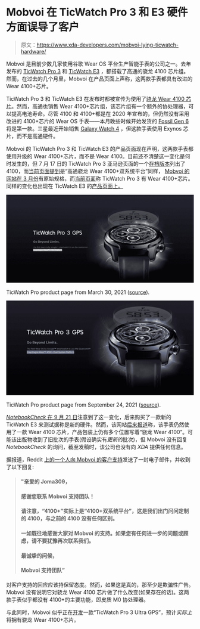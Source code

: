 # Mobvoi 在 TicWatch Pro 3 和 E3 硬件方面误导了客户

> 原文：<https://www.xda-developers.com/mobvoi-lying-ticwatch-hardware/>

Mobvoi 是目前少数几家使用谷歌 Wear OS 平台生产智能手表的公司之一。去年发布的 [TicWatch Pro 3](https://www.xda-developers.com/mobvoi-ticwatch-pro-3-review/) 和 [TicWatch E3](https://www.xda-developers.com/mobvoi-ticwatch-e3/) ，都搭载了高通的骁龙 4100 芯片组。然而，在过去的几个月里，Mobvoi 在产品页面上声称，这两款手表都具有改进的 Wear 4100+芯片。

TicWatch Pro 3 和 TicWatch E3 在发布时都被宣传为使用了[骁龙 Wear 4100 芯片](https://www.xda-developers.com/qualcomm-snapdragon-4100-announcement-wear-os-smartwatches/)。然而，高通也销售 Wear 4100+芯片组，该芯片组有一个额外的协处理器，可以提高电池寿命。尽管 4100 和 4100+都是在 2020 年宣布的，但仍然没有采用改进的 4100+芯片的 Wear OS 手表——本月晚些时候开始发货的 [Fossil Gen 6](https://www.xda-developers.com/fossil-gen-6-launch/) 将是第一款。三星最近开始销售 [Galaxy Watch 4](https://www.xda-developers.com/samsung-galaxy-watch-4/) ，但这款手表使用 Exynos 芯片，而不是高通硬件。

Mobvoi 的 TicWatch Pro 3 和 TicWatch E3 的产品页面现在声明，这两款手表都使用升级的 Wear 4100+芯片，而不是 Wear 4100。目前还不清楚这一变化是何时发生的，但 7 月 17 日的 TicWatch Pro 3 亚马逊页面的一个[存档版本](https://web.archive.org/web/20210717080908/https://www.amazon.com/TicWatch-Qualcomm-Snapdragon-Monitoring-Waterproof/dp/B08BRFWGMC?tag=xdadev04-20)列出了 4100，而[当前页面提到](https://www.amazon.com/TicWatch-Qualcomm-Snapdragon-Monitoring-Waterproof/dp/B08BRFWGMC?tag=xda-2gciq94-20&ascsubtag=UUxdaUeUpU5510&asc_refurl=https%3A%2F%2Fwww.xda-developers.com%2Fmobvoi-lying-ticwatch-hardware%2F&asc_campaign=Short-Term)是“高通骁龙 Wear 4100+双系统平台”同样， [Mobvoi 的网站在 3 月份](https://web.archive.org/web/20210330200606/https://www.mobvoi.com/us/pages/ticwatchpro3gps)有原始规格，而[当前页面](https://www.mobvoi.com/us/pages/ticwatchpro3gps)称 TicWatch Pro 3 有 Wear 4100+芯片。同样的变化也出现在 TicWatch E3 的[产品页面上。](https://www.amazon.com/Ticwatch-Qualcomm-Snapdragon-Waterproof-Compatible/dp/B0928CY9TN?tag=xda-2gciq94-20&ascsubtag=UUxdaUeUpU5510&asc_refurl=https%3A%2F%2Fwww.xda-developers.com%2Fmobvoi-lying-ticwatch-hardware%2F&asc_campaign=Short-Term)

 <picture>![The first Wear OS by Google™ smartwatch to use the Qualcomm® Snapdragon Wear™ 4100 Platform.](img/7219b3325a45296f71e69b240a475891.png)</picture> 

TicWatch Pro product page from March 30, 2021 ([source](https://web.archive.org/web/20210330200606/https://www.mobvoi.com/us/pages/ticwatchpro3gps)).

 <picture>![The first Wear OS by Google™ smartwatch to use the Qualcomm® Snapdragon Wear™ 4100+ Dual System Platform.](img/4bf3497cacf29bef34876f98bfb468b3.png)</picture> 

TicWatch Pro product page from September 24, 2021 ([source](https://www.mobvoi.com/us/pages/ticwatchpro3gps)).

[*NotebookCheck* 在 9 月 21 日](https://www.notebookcheck.net/Evidence-points-to-Mobvoi-lying-about-upgrading-the-TicWatch-E3-and-TicWatch-Pro-3-to-the-Snapdragon-Wear-4100.563571.0.html)注意到了这一变化，后来购买了一款新的 TicWatch E3 来测试据称是新的硬件。然而，该网站[后来报道](https://www.notebookcheck.net/Evidence-points-to-Mobvoi-lying-about-upgrading-the-TicWatch-E3-and-TicWatch-Pro-3-to-the-Snapdragon-Wear-4100.563571.0.html)称，该手表仍然使用了一款 Wear 4100 芯片，产品包装上仍有多个位置写着“骁龙 Wear 4100”。可能该出版物收到了旧批次的手表(假设确实有*更新的*批次)，但 Mobvoi 没有回复 *NotebookCheck* 的询问，截至发稿时，该公司也没有向 *XDA* 提供任何信息。

据报道，Reddit [上的一个人向 Mobvoi 的客户支持](https://old.reddit.com/r/TicWatch/comments/pt6bdj/apparently_new_twp3s_are_going_to_ship_with_the/hdz6238/)发送了一封电子邮件，并收到了以下回复:

> #### "亲爱的 Joma309，
> 
> #### 感谢您联系 Mobvoi 支持团队！
> 
> #### 请注意，“4100+”实际上是“4100+双系统平台”，这是我们出门问问定制的 4100，与之前的 4100 没有任何区别。
> 
> #### 一如既往地感谢大家对 Mobvoi 的支持。如果您有任何进一步的问题或顾虑，请不要犹豫再次联系我们。
> 
> #### 最诚挚的问候，
> 
> #### Mobvoi 支持团队”

对客户支持的回应应该持保留态度。然而，如果这是真的，那至少是欺骗性广告。Mobvoi 没有说明它对骁龙 Wear 4100 芯片做了什么改变(如果存在的话)。这两款手表似乎都没有 4100+的主要功能，即皮质 M0 协处理器。

与此同时，Mobvoi 似乎正在[开发](https://www.xda-developers.com/mobvoi-ticwatch-pro-snapdragon-wear-4100-plus-leaked/)一款“TicWatch Pro 3 Ultra GPS”，预计*实际上*将拥有骁龙 Wear 4100+芯片。
